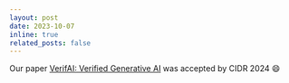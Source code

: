 ```yaml
---
layout: post
date: 2023-10-07 
inline: true
related_posts: false
---
```


Our paper <a href="https://arxiv.org/abs/2307.02796">VerifAI: Verified Generative AI</a> was accepted by CIDR 2024 :smile:
